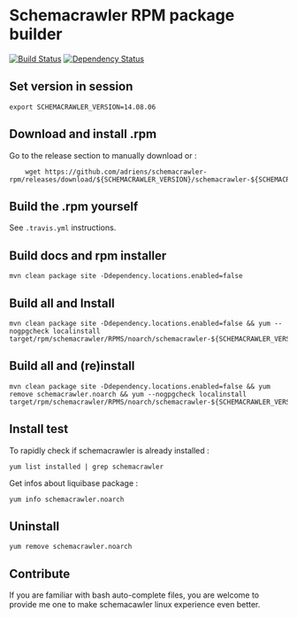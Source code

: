 Schemacrawler RPM package builder
==========================================

[![Build Status](https://travis-ci.org/adriens/schemacrawler-rpm.svg?branch=master)](https://travis-ci.org/adriens/schemacrawler-rpm) [![Dependency Status](https://www.versioneye.com/user/projects/570db48efcd19a00415b1248/badge.svg?style=flat)](https://www.versioneye.com/user/projects/570db48efcd19a00415b1248)

Set version in session
------------------------------------------

    export SCHEMACRAWLER_VERSION=14.08.06

Download and install .rpm
------------------------------------------

Go to the release section to manually download or :
    
        wget https://github.com/adriens/schemacrawler-rpm/releases/download/${SCHEMACRAWLER_VERSION}/schemacrawler-${SCHEMACRAWLER_VERSION}-1.noarch.rpm

Build the .rpm yourself
------------------------------------------

See ```.travis.yml``` instructions.

Build docs and rpm installer
------------------------------------------

    mvn clean package site -Ddependency.locations.enabled=false


Build all and Install
------------------------------------------

    mvn clean package site -Ddependency.locations.enabled=false && yum --nogpgcheck localinstall target/rpm/schemacrawler/RPMS/noarch/schemacrawler-${SCHEMACRAWLER_VERSION}-1.noarch.rpm`




Build all and (re)install
------------------------------------------

    mvn clean package site -Ddependency.locations.enabled=false && yum remove schemacrawler.noarch && yum --nogpgcheck localinstall target/rpm/schemacrawler/RPMS/noarch/schemacrawler-${SCHEMACRAWLER_VERSION}-1.noarch.rpm


Install test
------------------------------------------

To rapidly check if schemacrawler is already installed :

    yum list installed | grep schemacrawler

Get infos about liquibase package :

    yum info schemacrawler.noarch


Uninstall
------------------------------------------

    yum remove schemacrawler.noarch

Contribute
------------------------------------------

If you are familiar with bash auto-complete files, you are welcome to provide me one 
to make schemacawler linux experience even better.
